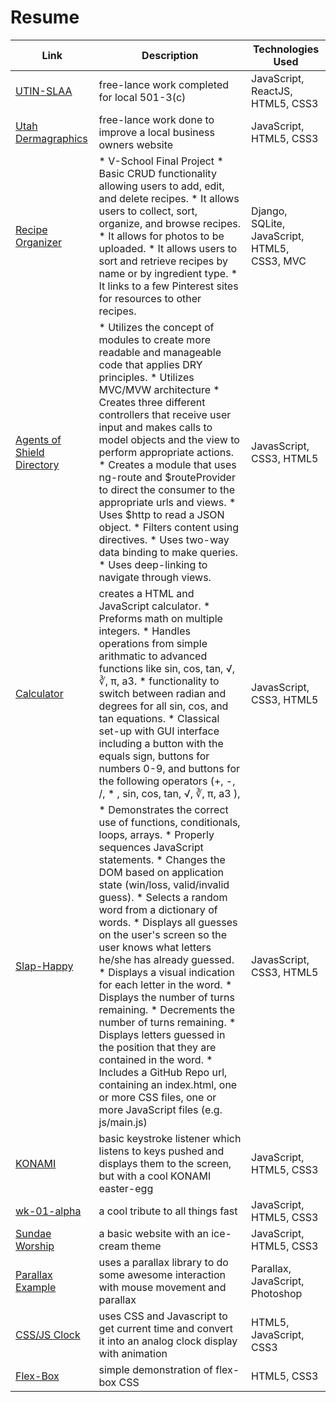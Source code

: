 # Resume

|Link|Description|Technologies Used|
|---|---|---|
|[UTIN-SLAA](https://help.github.com/articles/page-build-failed-tag-not-properly-terminated/)| free-lance work completed for local 501-3(c) |JavaScript, ReactJS, HTML5, CSS3|
|[Utah Dermagraphics](https://trrapp12.github.io/utahdermagraphics/)| free-lance work done to improve a local business owners website| JavaScript, HTML5, CSS3|
|[Recipe Organizer](http://trrapp12.github.io/recipe_organizer/)| * V-School Final Project * Basic CRUD functionality allowing users to add, edit, and delete recipes. * It allows users to collect, sort, organize, and browse recipes. * It allows for photos to be uploaded. * It allows users to sort and retrieve recipes by name or by ingredient type. * It links to a few Pinterest sites for resources to other recipes.| Django, SQLite, JavaScript, HTML5, CSS3, MVC|
|[Agents of Shield Directory](http://trrapp12.github.io/avengers_agents_of_shield_directory/)| * Utilizes the concept of modules to create more readable and manageable code that applies DRY principles. * Utilizes MVC/MVW architecture * Creates three different controllers that receive user input and makes calls to model objects and the view to perform appropriate actions. * Creates a module that uses ng-route and $routeProvider to direct the consumer to the appropriate urls and views. * Uses $http to read a JSON object. * Filters content using directives. * Uses two-way data binding to make queries. * Uses deep-linking to navigate through views. | JavasScript, CSS3, HTML5|
|[Calculator](https://trrapp12.github.io/refactored-calculator/)|  creates a HTML and JavaScript calculator. * Preforms math on multiple integers. * Handles operations from simple arithmatic to advanced functions like sin, cos, tan, √, ∛, π, a3. * functionality to switch between radian and degrees for all sin, cos, and tan equations. *  Classical set-up with GUI interface including a button with the equals sign, buttons for numbers 0-9, and buttons for the following operators (+, -, /, * , sin, cos, tan, √, ∛, π, a3 ),  | JavasScript, CSS3, HTML5|
|[Slap-Happy](https://trrapp12.github.io/Slap-Happy/)| * Demonstrates the correct use of functions, conditionals, loops, arrays.  * Properly sequences JavaScript statements. * Changes the DOM based on application state (win/loss, valid/invalid guess). * Selects a random word from a dictionary of words. * Displays all guesses on the user's screen so the user knows what letters he/she has already guessed. * Displays a visual indication for each letter in the word. * Displays the number of turns remaining. * Decrements the number of turns remaining. * Displays letters guessed in the position that they are contained in the word. * Includes a GitHub Repo url, containing an index.html, one or more CSS files, one or more JavaScript files (e.g. js/main.js) | JavasScript, CSS3, HTML5|
|[KONAMI](https://trrapp12-ironyard.github.io/konami/)| basic keystroke listener which listens to keys pushed and displays them to the screen, but with a cool KONAMI easter-egg| JavaScript, HTML5, CSS3|
|[wk-01-alpha](https://help.github.com/articles/page-build-failed-tag-not-properly-terminated/)| a cool tribute to all things fast| JavaScript, HTML5, CSS3|
|[Sundae Worship](https://trrapp12.github.io/Sundae-Worship/)| a basic website with an ice-cream theme|JavaScript, HTML5, CSS3|
|[Parallax Example](http://trrapp12.github.io/parallax-example/)| uses a parallax library to do some awesome interaction with mouse movement and parallax| Parallax, JavaScript, Photoshop|
|[CSS/JS Clock](https://trrapp12-ironyard.github.io/CSS_JS_clock/)| uses CSS and Javascript to get current time and convert it into an analog clock display with animation | HTML5, JavaScript, CSS3|
|[Flex-Box](https://trrapp12-ironyard.github.io/flex-box/)| simple demonstration of flex-box CSS | HTML5, CSS3|






